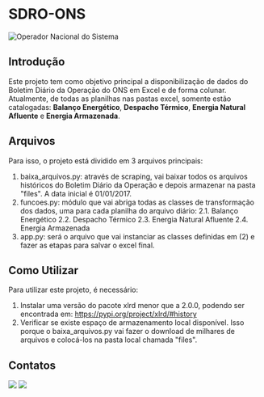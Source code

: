 # SDRO-ONS
![Operador Nacional do Sistema](../../../Imagens/ons-logo@2x.ac52821bc48c70c7d00b5fd88ad4a3c8f4013a25.png)

## Introdução
Este projeto tem como objetivo principal a disponibilização de dados do Boletim Diário da Operação do ONS em Excel e de forma colunar. Atualmente, de todas as planilhas nas pastas excel, somente estão catalogadas: **Balanço Energético**, **Despacho Térmico**, **Energia Natural Afluente** e **Energia Armazenada**.

## Arquivos
Para isso, o projeto está dividido em 3 arquivos principais:

1. baixa_arquivos.py: através de scraping, vai baixar todos os arquivos históricos do Boletim Diário da Operação e depois armazenar na pasta "files". A data inicial é 01/01/2017.
2. funcoes.py: módulo que vai abriga todas as classes de transformação dos dados, uma para cada planilha do arquivo diário:
    2.1. Balanço Energético
    2.2. Despacho Térmico
    2.3. Energia Natural Afluente
    2.4. Energia Armazenada
3. app.py: será o arquivo que vai instanciar as classes definidas em (2) e fazer as etapas para salvar o excel final.

## Como Utilizar

Para utilizar este projeto, é necessário:

1. Instalar uma versão do pacote xlrd menor que a 2.0.0, podendo ser encontrada em: https://pypi.org/project/xlrd/#history
2. Verificar se existe espaço de armazenamento local disponível. Isso porque o baixa_arquivos.py vai fazer o download de milhares de arquivos e colocá-los na pasta local chamada "files".

## Contatos

<div>
<a href = "mailto:diego.holanda.neri@gmail.com"><img src="https://img.shields.io/badge/Gmail-D14836?style=for-the-badge&logo=gmail&logoColor=white" target="_blank"></a>
<a href="https://www.linkedin.com/in/diego-neri/" target="_blank"><img src="https://img.shields.io/badge/-LinkedIn-%230077B5?style=for-the-badge&logo=linkedin&logoColor=white" target="_blank"></a>   
</div>